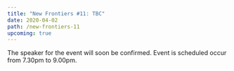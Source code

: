 ```yaml
---
title: "New Frontiers #11: TBC"
date: 2020-04-02
path: /new-frontiers-11
upcoming: true
---
```


The speaker for the event will soon be confirmed. Event is scheduled occur from 7.30pm to 9.00pm.
